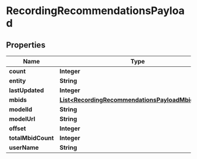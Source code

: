

# RecordingRecommendationsPayload


## Properties

| Name | Type | Description | Notes |
|------------ | ------------- | ------------- | -------------|
|**count** | **Integer** |  |  |
|**entity** | **String** |  |  |
|**lastUpdated** | **Integer** |  |  |
|**mbids** | [**List&lt;RecordingRecommendationsPayloadMbidsInner&gt;**](RecordingRecommendationsPayloadMbidsInner.md) |  |  |
|**modelId** | **String** |  |  |
|**modelUrl** | **String** |  |  |
|**offset** | **Integer** |  |  |
|**totalMbidCount** | **Integer** |  |  |
|**userName** | **String** |  |  |



